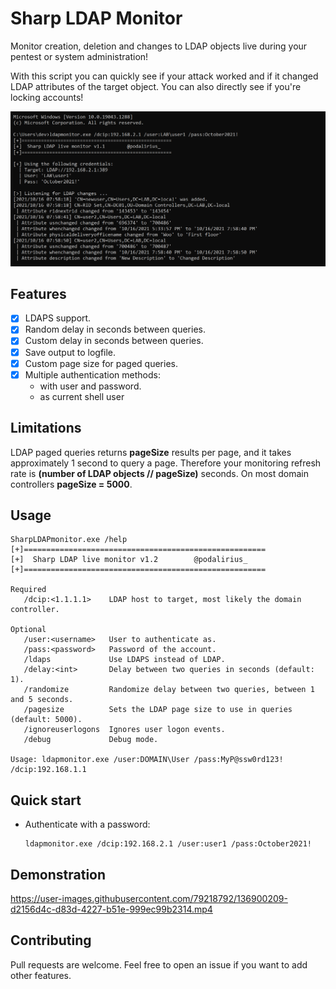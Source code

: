 # Sharp LDAP Monitor

Monitor creation, deletion and changes to LDAP objects live during your pentest or system administration!

With this script you can quickly see if your attack worked and if it changed LDAP attributes of the target object. You can also directly see if you're locking accounts!

![](./imgs/example.png)

## Features

 - [x] LDAPS support.
 - [x] Random delay in seconds between queries.
 - [x] Custom delay in seconds between queries.
 - [x] Save output to logfile.
 - [x] Custom page size for paged queries.
 - [x] Multiple authentication methods:
   - with user and password.
   - as current shell user

## Limitations

LDAP paged queries returns **pageSize** results per page, and it takes approximately 1 second to query a page. Therefore your monitoring refresh rate is **(number of LDAP objects // pageSize)** seconds. On most domain controllers **pageSize = 5000**.

## Usage

```
SharpLDAPmonitor.exe /help
[+]======================================================
[+]  Sharp LDAP live monitor v1.2        @podalirius_
[+]======================================================

Required
   /dcip:<1.1.1.1>    LDAP host to target, most likely the domain controller.

Optional
   /user:<username>   User to authenticate as.
   /pass:<password>   Password of the account.
   /ldaps             Use LDAPS instead of LDAP.
   /delay:<int>       Delay between two queries in seconds (default: 1).
   /randomize         Randomize delay between two queries, between 1 and 5 seconds.
   /pagesize          Sets the LDAP page size to use in queries (default: 5000).
   /ignoreuserlogons  Ignores user logon events.
   /debug             Debug mode.

Usage: ldapmonitor.exe /user:DOMAIN\User /pass:MyP@ssw0rd123! /dcip:192.168.1.1
```

## Quick start

 - Authenticate with a password:

    ```
    ldapmonitor.exe /dcip:192.168.2.1 /user:user1 /pass:October2021!
    ```

## Demonstration

https://user-images.githubusercontent.com/79218792/136900209-d2156d4c-d83d-4227-b51e-999ec99b2314.mp4

## Contributing

Pull requests are welcome. Feel free to open an issue if you want to add other features.
